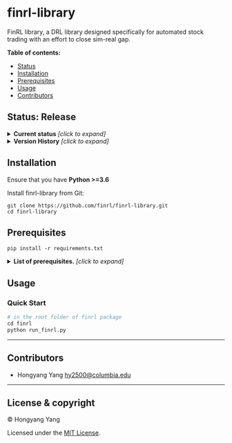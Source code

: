 # finrl-library

FinRL library, a DRL library designed specifically for automated stock trading with an effort to close sim-real gap.

**Table of contents:**

- [Status](#status)
- [Installation](#installation)
- [Prerequisites](#prerequisites)
- [Usage](#usage)
- [Contributors](#Contributors)

## Status: Release
<details><summary><b>Current status</b> <i>[click to expand]</i></summary>
<div>
We are currently open to any suggestions or pull requests from the community to make FinRL a better repository. 
</div>
</details>

<details><summary><b>Version History</b> <i>[click to expand]</i></summary>
<div>

* 1.0.1
	Changes:
	* Make the code cleaner.
* 0.0.1
</div>
</details>

## Installation
Ensure that you have **Python >=3.6**

Install finrl-library from Git:
```
git clone https://github.com/finrl/finrl-library.git
cd finrl-library
```

## Prerequisites
```
pip install -r requirements.txt
```
<details><summary><b>List of prerequisites.</b> <i>[click to expand]</i></summary>
<div>
* tensorflow >= 1.14
</div>
</details>

## Usage


### Quick Start
```python
# in the root folder of finrl package
cd finrl
python run_finrl.py
```

---

## Contributors

- Hongyang Yang <hy2500@columbia.edu>

---

## License & copyright

© Hongyang Yang

Licensed under the [MIT License](LICENSE).
